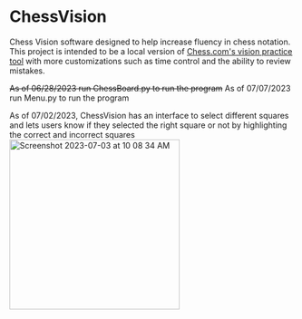 # ChessVision
Chess Vision software designed to help increase fluency in chess notation. This project is intended to be a local version of [Chess.com's vision practice tool](https://www.chess.com/vision) with more customizations such as time control and the ability to review mistakes.

~~As of 06/28/2023 run ChessBoard.py to run the program~~
As of 07/07/2023 run Menu.py to run the program  

As of 07/02/2023, ChessVision has an interface to select different squares and lets users know if they selected the right square or not by highlighting the correct and incorrect squares  
<img width="300" alt="Screenshot 2023-07-03 at 10 08 34 AM" src="https://github.com/Anavami-Isa/ChessVision/assets/76598287/d7e5319b-b801-47a9-ac90-854e96f32ca2">
